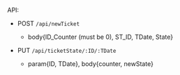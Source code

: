 API: 
- POST `/api/newTicket`
    - body{ID_Counter (must be 0), ST_ID, TDate, State}

- PUT `/api/ticketState/:ID/:TDate`
    - param{ID, TDate}, body{counter, newState}